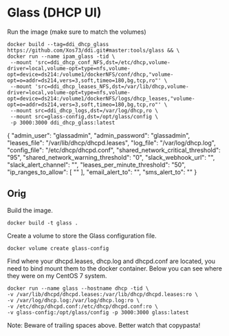 # Glass (DHCP UI)

Run the image (make sure to match the volumes)
```
docker build --tag=ddi_dhcp_glass https://github.com/Xos73/ddi.git#master:tools/glass && \
docker run --name ipam_glass -tid \
 --mount 'src=ddi_dhcp_conf_NFS,dst=/etc/dhcp,volume-driver=local,volume-opt=type=nfs,volume-opt=device=ds214:/volume1/dockerNFS/conf/dhcp,"volume-opt=o=addr=ds214,vers=3,soft,timeo=180,bg,tcp,ro"' \
 --mount 'src=ddi_dhcp_leases_NFS,dst=/var/lib/dhcp,volume-driver=local,volume-opt=type=nfs,volume-opt=device=ds214:/volume1/dockerNFS/logs/dhcp_leases,"volume-opt=o=addr=ds214,vers=3,soft,timeo=180,bg,tcp,ro"' \
 --mount src=ddi_dhcp_logs,dst=/var/log/dhcp,ro \
 --mount src=glass-config,dst=/opt/glass/config \
 -p 3000:3000 ddi_dhcp_glass:latest
```


{
  "admin_user": "glassadmin",
  "admin_password": "glassadmin",
  "leases_file": "/var/lib/dhcp/dhcpd.leases",
  "log_file": "/var/log/dhcp.log",
  "config_file": "/etc/dhcp/dhcpd.conf",
  "shared_network_critical_threshold": "95",
  "shared_network_warning_threshold": "0",
  "slack_webhook_url": "",
  "slack_alert_channel": "",
  "leases_per_minute_threshold": "50",
  "ip_ranges_to_allow": [
    ""
  ],
  "email_alert_to": "",
  "sms_alert_to": ""
}

## Orig
Build the image.

```
docker build -t glass .
```

Create a volume to store the Glass configuration file.

```
docker volume create glass-config
```

Find where your dhcpd.leases, dhcp.log and dhcpd.conf are located, you need to bind mount them to the docker container. Below you can see where they were on my CentOS 7 system.

```
docker run --name glass --hostname dhcp -tid \  
-v /var/lib/dhcpd/dhcpd.leases:/var/lib/dhcp/dhcpd.leases:ro \
-v /var/log/dhcp.log:/var/log/dhcp.log:ro \
-v /etc/dhcp/dhcpd.conf:/etc/dhcp/dhcpd.conf:ro \
-v glass-config:/opt/glass/config -p 3000:3000 glass:latest
```
Note: Beware of trailing spaces above. Better watch that copypasta!

